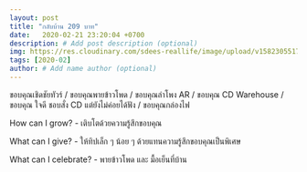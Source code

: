 ```yaml
---
layout: post
title: "กลับบ้าน 209 บาท"
date:   2020-02-21 23:20:04 +0700
description: # Add post description (optional)
img: https://res.cloudinary.com/sdees-reallife/image/upload/v1582305517/IMG_20200221_213040.jpg # Add image post (optional)
tags: [2020-02]
author: # Add name author (optional)
---
```

ขอบคุณเชิดชัยทัวร์ / ขอบคุณพายข้าวโพด / ขอบคุณลำโพง AR / ขอบคุณ CD Warehouse / ขอบคุณ ใจดี ชอบสั่ง CD แต่ยังไม่ค่อยได้ฟัง / ขอบคุณกล่องไฟ

<i class="fa fa-child" style="color:plum"></i>

How can I grow? - เติบโตด้วยความรู้สึกขอบคุณ

What can I give? - ให้ทิปเล็ก ๆ น้อย ๆ ด้วยแทนความรู้สึกขอบคุณเป็นพิเศษ

What can I celebrate? - พายข้าวโพด และ มื้อเย็นที่บ้าน
